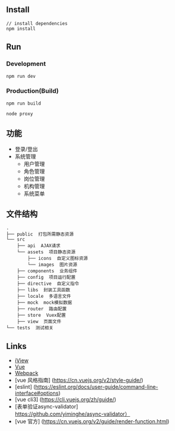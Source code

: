 ## Install
```bush
// install dependencies
npm install
```
## Run
### Development
```bush
npm run dev
```
### Production(Build)
```bush
npm run build
```
```bush
node proxy
```

## 功能

- 登录/登出
- 系统管理
    - 用户管理
    - 角色管理
    - 岗位管理
    - 机构管理
    - 系统菜单
## 文件结构
```shell
.
├── public  打包所需静态资源
└── src
    ├── api  AJAX请求
    └── assets  项目静态资源
        ├── icons  自定义图标资源
        └── images  图片资源
    ├── components  业务组件
    ├── config  项目运行配置
    ├── directive  自定义指令
    ├── libs  封装工具函数
    ├── locale  多语言文件
    ├── mock  mock模拟数据
    ├── router  路由配置
    ├── store  Vuex配置
    ├── view  页面文件
└── tests  测试相关
```

## Links
- [iView](https://github.com/iview/iview)
- [Vue](https://github.com/vuejs/vue)
- [Webpack](https://github.com/webpack/webpack)
- [vue 风格指南] (https://cn.vuejs.org/v2/style-guide/)
- [eslint] (https://eslint.org/docs/user-guide/command-line-interface#options)
- [vue cli3] (https://cli.vuejs.org/zh/guide/)
- [表单验证async-validator] https://github.com/yiminghe/async-validator）
- [vue 官方] (https://cn.vuejs.org/v2/guide/render-function.html)
